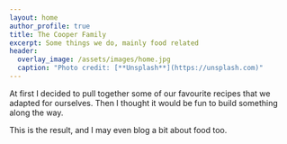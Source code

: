 ```yaml
---
layout: home
author_profile: true
title: The Cooper Family
excerpt: Some things we do, mainly food related
header: 
  overlay_image: /assets/images/home.jpg
  caption: "Photo credit: [**Unsplash**](https://unsplash.com)"
---
```

At first I decided to pull together some of our favourite recipes that we adapted for ourselves. Then I thought it would be fun to build something along the way.

This is the result, and I may even blog a bit about food too.